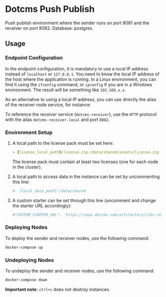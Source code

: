 # Dotcms Push Publish

Push publish environment where the sender runs on port 8081 and the receiver on port 8082. Database: postgres.

## Usage

### Endpoint Configuration

In the endpoint configuration, it is mandatory to use a local IP address instead of `localhost` or `127.0.0.1`. You need to know the local IP address of the host where the application is running. In a Linux environment, you can find it using the `ifconfig` command, or `ipconfig` if you are in a Windows environment. The result will be something like `192.168.x.x`.

As an alternative to using a local IP address, you can use directly the alias of the receiver node service, for instance:

To reference the receiver service (`dotcms-receiver`), use the `HTTP` protocol with the alias `dotcms-receiver.local` and port `8082`.

### Environment Setup

1. A local path to the license pack must be set here:

   ```yaml
   - {license_local_path}/license.zip:/data/shared/assets/license.zip
   ```

   The license pack must contain at least two licenses (one for each node in the cluster).

2. A local path to access data in the instance can be set by uncommenting this line:

   ```yaml
   #- {local_data_path}:/data/shared
   ```

3. A custom starter can be set through this line (uncomment and change the starter URL accordingly):

   ```yaml
   #"CUSTOM_STARTER_URL": 'https://repo.dotcms.com/artifactory/libs-release-local/com/dotcms/starter/20250318/starter-20250318.zip'
   ```

### Deploying Nodes

To deploy the sender and receiver nodes, use the following command:

```bash
docker-compose up
```

### Undeploying Nodes

To undeploy the sender and receiver nodes, use the following command:

```bash
docker-compose down
```

**Important note**: `ctrl+c` does not destroy instances.
